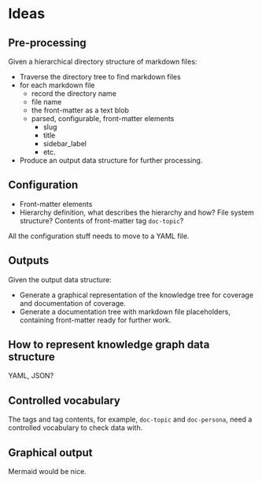 # Ideas

## Pre-processing

Given a hierarchical directory structure of markdown files:

- Traverse the directory tree to find markdown files
- for each markdown file
  - record the directory name
  - file name
  - the front-matter as a text blob
  - parsed, configurable, front-matter elements
    - slug
    - title
    - sidebar_label
    - etc.
- Produce an output data structure for further processing.

## Configuration

- Front-matter elements
- Hierarchy definition, what describes the hierarchy and how?
File system structure? Contents of front-matter tag `doc-topic`?

All the configuration stuff needs to move to a YAML file.

## Outputs

Given the output data structure:

- Generate a graphical representation of the knowledge tree for coverage and documentation of coverage.
- Generate a documentation tree with markdown file placeholders, containing front-matter ready for further work.

## How to represent knowledge graph data structure

YAML, JSON?

## Controlled vocabulary

The tags and tag contents, for example,
`doc-topic` and `doc-persona`,
need a controlled vocabulary to check data with.

## Graphical output

Mermaid would be nice.

